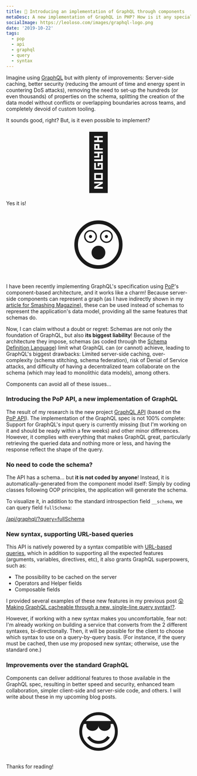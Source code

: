 ```yaml
---
title: 🚀 Introducing an implementation of GraphQL through components
metaDesc: A new implementation of GraphQL in PHP? How is it any special? Click to find out!
socialImage: https://leoloso.com/images/graphql-logo.png
date: '2019-10-22'
tags:
  - pop
  - api
  - graphql
  - query
  - syntax
---
```


Imagine using [GraphQL](https://graphql.org) but with plenty of improvements: Server-side caching, better security (reducing the amount of time and energy spent in countering DoS attacks), removing the need to set-up the hundreds (or even thousands) of properties on the schema, splitting the creation of the data model without conflicts or overlapping boundaries across teams, and completely devoid of custom tooling. 

It sounds good, right? But, is it even possible to implement?

<p style="text-align: center;"><span style="font-size: 150px;">🤔</span></p>

Yes it is!

<p style="text-align: center;"><span style="font-size: 150px;">😲</span></p>

I have been recently implementing GraphQL's specification using [PoP](https://github.com/leoloso/PoP)'s component-based architecture, and it works like a charm! Because server-side components can represent a graph (as I have indirectly shown in my [article for Smashing Magazine](https://www.smashingmagazine.com/2019/01/introducing-component-based-api/)), these can be used instead of schemas to represent the application's data model, providing all the same features that schemas do.

Now, I can claim without a doubt or regret: Schemas are not only the foundation of GraphQL, but also **its biggest liability**! Because of the architecture they impose, schemas (as coded through the [Schema Definition Language](https://www.prisma.io/blog/graphql-sdl-schema-definition-language-6755bcb9ce51)) limit what GraphQL can (or cannot) achieve, leading to GraphQL's biggest drawbacks: Limited server-side caching, over-complexity (schema stitching, schema federation), risk of Denial of Service attacks, and difficulty of having a decentralized team collaborate on the schema (which may lead to monolithic data models), among others. 

Components can avoid all of these issues...

### Introducing the PoP API, a new implementation of GraphQL

The result of my research is the new project [GraphQL API](https://github.com/getpop/api-graphql) (based on the [PoP API](https://github.com/getpop/api)). The implementation of the GraphQL spec is not 100% complete: Support for GraphQL's input query is currently missing (but I'm working on it and should be ready within a few weeks) and other minor differences. However, it complies with everything that makes GraphQL great, particularly retrieving the queried data and nothing more or less, and having the response reflect the shape of the query.

### No need to code the schema?

The API has a schema... but **it is not coded by anyone**! Instead, it is automatically-generated from the component model itself: Simply by coding classes following OOP principles, the application will generate the schema.

To visualize it, in addition to the standard introspection field `__schema`, we can query field `fullSchema`:

[/api/graphql/?query=fullSchema](https://nextapi.getpop.org/api/graphql/?query=fullSchema)

### New syntax, supporting URL-based queries

This API is natively powered by a syntax compatible with [URL-based queries](https://github.com/getpop/field-query), which in addition to supporting all the expected features (arguments, variables, directives, etc), it also grants GraphQL superpowers, such as:

- The possibility to be cached on the server
- Operators and Helper fields
- Composable fields

I provided several examples of these new features in my previous post [😲 Making GraphQL cacheable through a new, single-line query syntax!?](/posts/graphql-query-in-a-single-line/).

However, if working with a new syntax makes you uncomfortable, fear not: I'm already working on building a service that converts from the 2 different syntaxes, bi-directionally. Then, it will be possible for the client to choose which syntax to use on a query-by-query basis. (For instance, if the query must be cached, then use my proposed new syntax; otherwise, use the standard one.)

### Improvements over the standard GraphQL

Components can deliver additional features to those available in the GraphQL spec, resulting in better speed and security, enhanced team collaboration, simpler client-side and server-side code, and others. I will write about these in my upcoming blog posts. 

<p style="text-align: center;"><span style="font-size: 120px;">😎</span></p>

Thanks for reading!

